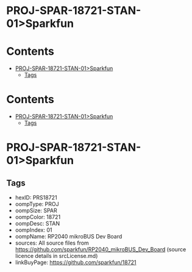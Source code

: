 
PROJ-SPAR-18721-STAN-01>Sparkfun
================================

Contents
========

* [PROJ-SPAR-18721-STAN-01>Sparkfun](#proj-spar-18721-stan-01sparkfun)
	* [Tags](#tags)

Contents
========

* [PROJ-SPAR-18721-STAN-01>Sparkfun](#proj-spar-18721-stan-01sparkfun)
	* [Tags](#tags)

# PROJ-SPAR-18721-STAN-01>Sparkfun

## Tags

- hexID: PRS18721
- oompType: PROJ
- oompSize: SPAR
- oompColor: 18721
- oompDesc: STAN
- oompIndex: 01
- oompName: RP2040 mikroBUS Dev Board
- sources: All source files from https://github.com/sparkfun/RP2040_mikroBUS_Dev_Board (source licence details in srcLicense.md)
- linkBuyPage: https://github.com/sparkfun/18721
